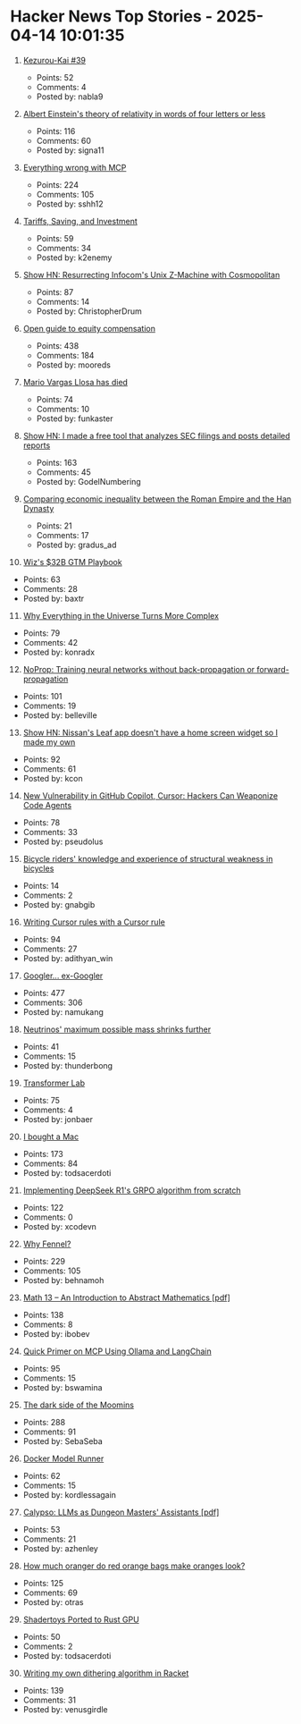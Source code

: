 # Hacker News Top Stories - 2025-04-14 10:01:35

1. [Kezurou-Kai #39](https://www.bigsandwoodworking.com/kezurou-kai-39/)
   - Points: 52
   - Comments: 4
   - Posted by: nabla9

2. [Albert Einstein's theory of relativity in words of four letters or less](https://www.muppetlabs.com/~breadbox/txt/al.html)
   - Points: 116
   - Comments: 60
   - Posted by: signa11

3. [Everything wrong with MCP](https://blog.sshh.io/p/everything-wrong-with-mcp)
   - Points: 224
   - Comments: 105
   - Posted by: sshh12

4. [Tariffs, Saving, and Investment](https://www.grumpy-economist.com/p/tariffs-saving-and-investment)
   - Points: 59
   - Comments: 34
   - Posted by: k2enemy

5. [Show HN: Resurrecting Infocom's Unix Z-Machine with Cosmopolitan](https://christopherdrum.github.io/posts/2025/04/porting-infocom-with-cosmo)
   - Points: 87
   - Comments: 14
   - Posted by: ChristopherDrum

6. [Open guide to equity compensation](https://github.com/jlevy/og-equity-compensation)
   - Points: 438
   - Comments: 184
   - Posted by: mooreds

7. [Mario Vargas Llosa has died](https://www.nytimes.com/2025/04/13/books/review/mario-vargas-llosa-appraisal.html)
   - Points: 74
   - Comments: 10
   - Posted by: funkaster

8. [Show HN: I made a free tool that analyzes SEC filings and posts detailed reports](https://www.signalbloom.ai/news/)
   - Points: 163
   - Comments: 45
   - Posted by: GodelNumbering

9. [Comparing economic inequality between the Roman Empire and the Han Dynasty](https://phys.org/news/2025-04-economic-inequality-roman-empire-han.html)
   - Points: 21
   - Comments: 17
   - Posted by: gradus_ad

10. [Wiz's $32B GTM Playbook](https://www.cybersecuritypulse.net/p/wizs-32b-gtm-playbook-unpacking-the)
   - Points: 63
   - Comments: 28
   - Posted by: baxtr

11. [Why Everything in the Universe Turns More Complex](https://www.quantamagazine.org/why-everything-in-the-universe-turns-more-complex-20250402/)
   - Points: 79
   - Comments: 42
   - Posted by: konradx

12. [NoProp: Training neural networks without back-propagation or forward-propagation](https://arxiv.org/abs/2503.24322)
   - Points: 101
   - Comments: 19
   - Posted by: belleville

13. [Show HN: Nissan's Leaf app doesn't have a home screen widget so I made my own](https://kevintechnology.com/posts/leaf-widget/)
   - Points: 92
   - Comments: 61
   - Posted by: kcon

14. [New Vulnerability in GitHub Copilot, Cursor: Hackers Can Weaponize Code Agents](https://www.pillar.security/blog/new-vulnerability-in-github-copilot-and-cursor-how-hackers-can-weaponize-code-agents)
   - Points: 78
   - Comments: 33
   - Posted by: pseudolus

15. [Bicycle riders' knowledge and experience of structural weakness in bicycles](https://injuryprevention.bmj.com/content/early/2025/03/31/ip-2024-045518)
   - Points: 14
   - Comments: 2
   - Posted by: gnabgib

16. [Writing Cursor rules with a Cursor rule](https://www.adithyan.io/blog/writing-cursor-rules-with-a-cursor-rule)
   - Points: 94
   - Comments: 27
   - Posted by: adithyan_win

17. [Googler... ex-Googler](https://nerdy.dev/ex-googler)
   - Points: 477
   - Comments: 306
   - Posted by: namukang

18. [Neutrinos' maximum possible mass shrinks further](https://www.sciencenews.org/article/neutrino-mass-shrinks-katrin-electron)
   - Points: 41
   - Comments: 15
   - Posted by: thunderbong

19. [Transformer Lab](https://transformerlab.ai/)
   - Points: 75
   - Comments: 4
   - Posted by: jonbaer

20. [I bought a Mac](https://loganius.org/2025/04/i-bought-a-mac/)
   - Points: 173
   - Comments: 84
   - Posted by: todsacerdoti

21. [Implementing DeepSeek R1's GRPO algorithm from scratch](https://github.com/policy-gradient/GRPO-Zero)
   - Points: 122
   - Comments: 0
   - Posted by: xcodevn

22. [Why Fennel?](https://fennel-lang.org/rationale)
   - Points: 229
   - Comments: 105
   - Posted by: behnamoh

23. [Math 13 – An Introduction to Abstract Mathematics [pdf]](https://www.math.uci.edu/~ndonalds/math13/notes.pdf)
   - Points: 138
   - Comments: 8
   - Posted by: ibobev

24. [Quick Primer on MCP Using Ollama and LangChain](https://www.polarsparc.com/xhtml/MCP.html)
   - Points: 95
   - Comments: 15
   - Posted by: bswamina

25. [The dark side of the Moomins](https://www.newstatesman.com/culture/books/2025/04/dark-side-of-the-moomins-tove-jansson)
   - Points: 288
   - Comments: 91
   - Posted by: SebaSeba

26. [Docker Model Runner](https://www.docker.com/blog/introducing-docker-model-runner/)
   - Points: 62
   - Comments: 15
   - Posted by: kordlessagain

27. [Calypso: LLMs as Dungeon Masters' Assistants [pdf]](https://andrewhead.info/assets/pdf/calypso.pdf)
   - Points: 53
   - Comments: 21
   - Posted by: azhenley

28. [How much oranger do red orange bags make oranges look?](https://alexanderell.is/posts/orange/)
   - Points: 125
   - Comments: 69
   - Posted by: otras

29. [Shadertoys Ported to Rust GPU](https://rust-gpu.github.io/blog/2025/04/10/shadertoys/)
   - Points: 50
   - Comments: 2
   - Posted by: todsacerdoti

30. [Writing my own dithering algorithm in Racket](https://amanvir.com/blog/writing-my-own-dithering-algorithm-in-racket)
   - Points: 139
   - Comments: 31
   - Posted by: venusgirdle

